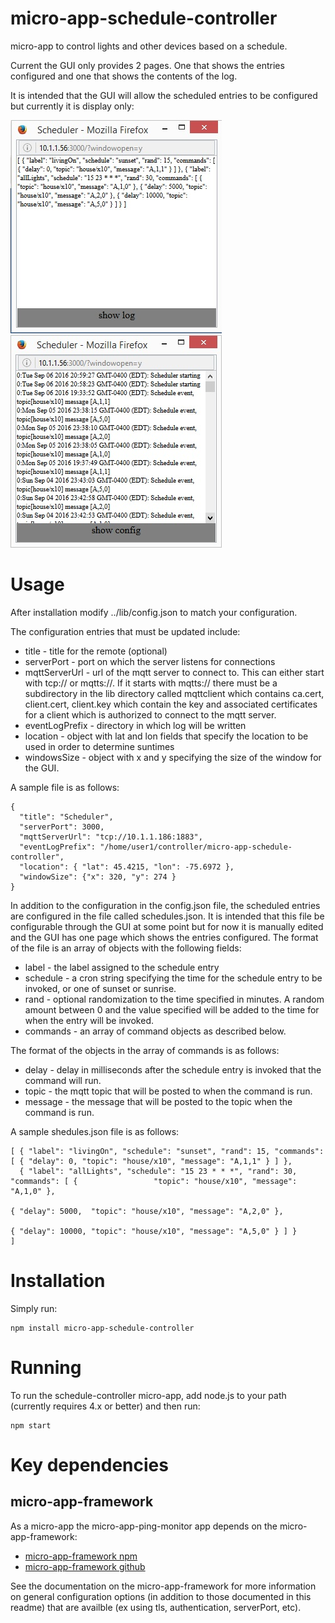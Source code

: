 # micro-app-schedule-controller

micro-app to control lights and other devices
based on a schedule.

Current the GUI only provides 2 pages. One that
shows the entries configured and one that shows
the contents of the log.  

It is intended that the GUI will allow the
scheduled entries to be configured but currently
it is display only:

![schedules](https://github.com/mhdawson/micro-app-schedule-controller/blob/master/pictures/schedules.jpg?raw=true)
![log](https://github.com/mhdawson/micro-app-schedule-controller/blob/master/pictures/log.jpg?raw=true)

# Usage

After installation modify ../lib/config.json to match
your configuration.

The configuration entries that must be updated include:

* title - title for the remote (optional)
* serverPort - port on which the server listens for connections
* mqttServerUrl - url of the mqtt server to connect to. This can
  either start with tcp:// or mqtts://. If it starts with mqtts://
  there must be a subdirectory in the lib directory called mqttclient
  which contains ca.cert, client.cert, client.key which contain
  the key and associated certificates for a client which
  is authorized to connect to the mqtt server.
* eventLogPrefix - directory in which log will be written
* location - object with lat and lon fields that specify
  the location to be used in order to determine suntimes
* windowsSize - object with x and y specifying the size of the
  window for the GUI.

A sample file is as follows:

```
{
  "title": "Scheduler",
  "serverPort": 3000,
  "mqttServerUrl": "tcp://10.1.1.186:1883",
  "eventLogPrefix": "/home/user1/controller/micro-app-schedule-controller",
  "location": { "lat": 45.4215, "lon": -75.6972 },
  "windowSize": {"x": 320, "y": 274 }
}
```

In addition to the configuration in the config.json file, the
scheduled entries are configured in the file called
schedules.json.  It is intended that this file be configurable
through the GUI at some point but for now it is manually edited
and the GUI has one page which shows the entries configured.  The
format of the file is an array of objects with the following fields:

* label - the label assigned to the schedule entry
* schedule - a cron string specifying the time for the schedule entry
  to be invoked, or one of sunset or sunrise.
* rand - optional randomization to the time specified in minutes.
  A random amount between 0 and the value specified will be added
  to the time for when the entry will be invoked.
* commands - an array of command objects as described below.

The format of the objects in the array of commands is as follows:

* delay - delay in milliseconds after the schedule entry is invoked
  that the command will run.
* topic - the mqtt topic that will be posted to when the command is
  run.
* message - the message that will be posted to the topic when the
  command is run.

A sample shedules.json file is as follows:

```
[ { "label": "livingOn", "schedule": "sunset", "rand": 15, "commands": [ { "delay": 0, "topic": "house/x10", "message": "A,1,1" } ] },
  { "label": "allLights", "schedule": "15 23 * * *", "rand": 30, "commands": [ {                 "topic": "house/x10", "message": "A,1,0" },
                                                                               { "delay": 5000,  "topic": "house/x10", "message": "A,2,0" },
                                                                               { "delay": 10000, "topic": "house/x10", "message": "A,5,0" } ] }
]

```




# Installation

Simply run:

```
npm install micro-app-schedule-controller
```

# Running

To run the schedule-controller micro-app, add node.js to your
path (currently requires 4.x or better) and then run:

```
npm start
```

# Key dependencies

## micro-app-framework
As a micro-app the micro-app-ping-monitor app depends on the micro-app-framework:

* [micro-app-framework npm](https://www.npmjs.com/package/micro-app-framework)
* [micro-app-framework github](https://github.com/mhdawson/micro-app-framework)

See the documentation on the micro-app-framework for more information
on general configuration options (in addition to those documented in
this readme) that are availble (ex using tls,
authentication, serverPort, etc).
